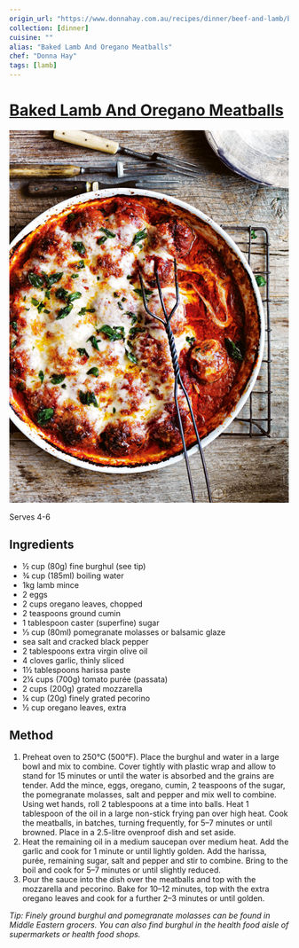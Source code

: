```yaml
---
origin_url: "https://www.donnahay.com.au/recipes/dinner/beef-and-lamb/baked-lamb-and-oregano-meatballs"
collection: [dinner]
cuisine: ""
alias: "Baked Lamb And Oregano Meatballs"
chef: "Donna Hay"
tags: [lamb]
---
```

# [Baked Lamb And Oregano Meatballs](https://www.donnahay.com.au/recipes/dinner/beef-and-lamb/baked-lamb-and-oregano-meatballs)

![](../assets/ba2ffe37726f4ae033e9782588659346.png)

Serves 4-6

## Ingredients

- ½ cup (80g) fine burghul (see tip)
- ¾ cup (185ml) boiling water
- 1kg lamb mince
- 2 eggs
- 2 cups oregano leaves, chopped
- 2 teaspoons ground cumin
- 1 tablespoon caster (superfine) sugar
- ⅓ cup (80ml) pomegranate molasses or balsamic glaze
- sea salt and cracked black pepper
- 2 tablespoons extra virgin olive oil
- 4 cloves garlic, thinly sliced
- 1½ tablespoons harissa paste
- 2¼ cups (700g) tomato purée (passata)
- 2 cups (200g) grated mozzarella
- ¼ cup (20g) finely grated pecorino
- ½ cup oregano leaves, extra

## Method

1. Preheat oven to 250°C (500°F). Place the burghul and water in a large bowl and mix to combine. Cover tightly with plastic wrap and allow to stand for 15 minutes or until the water is absorbed and the grains are tender. Add the mince, eggs, oregano, cumin, 2 teaspoons of the sugar, the pomegranate molasses, salt and pepper and mix well to combine. Using wet hands, roll 2 tablespoons at a time into balls. Heat 1 tablespoon of the oil in a large non-stick frying pan over high heat. Cook the meatballs, in batches, turning frequently, for 5–7 minutes or until browned. Place in a 2.5-litre ovenproof dish and set aside.
2. Heat the remaining oil in a medium saucepan over medium heat. Add the garlic and cook for 1 minute or until lightly golden. Add the harissa, purée, remaining sugar, salt and pepper and stir to combine. Bring to the boil and cook for 5–7 minutes or until slightly reduced.
3. Pour the sauce into the dish over the meatballs and top with the mozzarella and pecorino. Bake for 10–12 minutes, top with the extra oregano leaves and cook for a further 2–3 minutes or until golden.

*Tip: Finely ground burghul and pomegranate molasses can be found in Middle Eastern grocers. You can also find burghul in the health food aisle of supermarkets or health food shops.*
